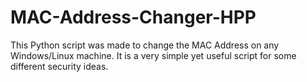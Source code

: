 # MAC-Address-Changer-HPP
This Python script was made to change the MAC Address on any Windows/Linux machine. It is a very simple yet useful script for some different security ideas.
